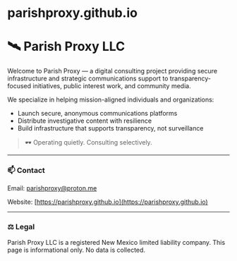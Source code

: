 # parishproxy.github.io
# 🛰️ Parish Proxy LLC

Welcome to Parish Proxy — a digital consulting project providing secure infrastructure and strategic communications support to transparency-focused initiatives, public interest work, and community media.

We specialize in helping mission-aligned individuals and organizations:
- Launch secure, anonymous communications platforms
- Distribute investigative content with resilience
- Build infrastructure that supports transparency, not surveillance

> 🕶️ Operating quietly. Consulting selectively.

---

### 📫 Contact
Email: [parishproxy@proton.me](mailto:parishproxy@proton.me)

Website: [https://parishproxy.github.io](https://parishproxy.github.io)

---

### ⚖️ Legal
Parish Proxy LLC is a registered New Mexico limited liability company. This page is informational only. No data is collected.
